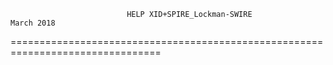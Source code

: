                               HELP XID+SPIRE_Lockman-SWIRE            March 2018
================================================================================


